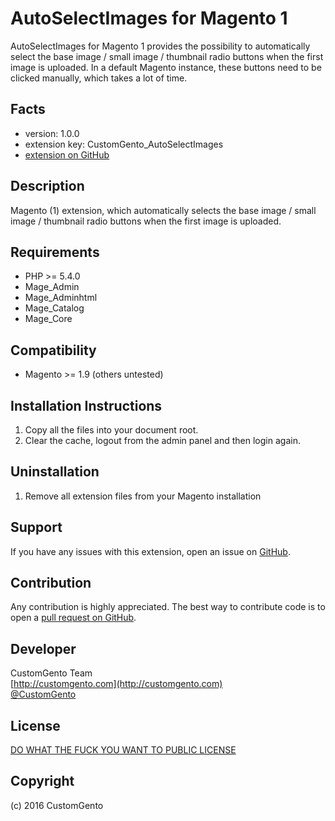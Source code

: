 AutoSelectImages for Magento 1
===========================================
AutoSelectImages for Magento 1 provides the possibility to automatically select the base image / small image / thumbnail radio buttons when the first image is uploaded. In a default Magento instance, these buttons need to be clicked manually, which takes a lot of time. 

Facts
-----
- version: 1.0.0
- extension key: CustomGento_AutoSelectImages
- [extension on GitHub](https://github.com/customgento/CustomGento_AutoSelectImages)

Description
-----------
Magento (1) extension, which automatically selects the base image / small image / thumbnail radio buttons when the first image is uploaded.

Requirements
------------
- PHP >= 5.4.0
- Mage_Admin
- Mage_Adminhtml
- Mage_Catalog
- Mage_Core

Compatibility
-------------
- Magento >= 1.9 (others untested)

Installation Instructions
-------------------------
1. Copy all the files into your document root.
2. Clear the cache, logout from the admin panel and then login again.

Uninstallation
--------------
1. Remove all extension files from your Magento installation

Support
-------
If you have any issues with this extension, open an issue on [GitHub](https://github.com/customgento/CustomGento_AutoSelectImages/issues).

Contribution
------------
Any contribution is highly appreciated. The best way to contribute code is to open a [pull request on GitHub](https://help.github.com/articles/using-pull-requests).

Developer
---------
CustomGento Team  
[http://customgento.com](http://customgento.com)  
[@CustomGento](https://twitter.com/CustomGento)

License
-------
[DO WHAT THE FUCK YOU WANT TO PUBLIC LICENSE](http://www.wtfpl.net/txt/copying/)

Copyright
---------
(c) 2016 CustomGento
